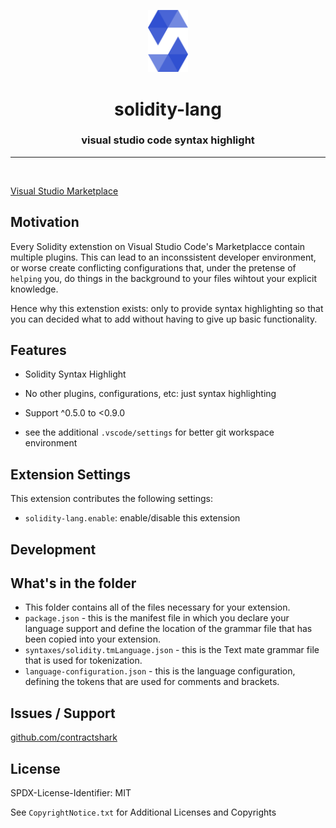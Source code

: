 
<p align="center">
<img src='assets/icon.png' width=64>
	<h1 align="center">solidity-lang</h1>
 <h3 align="center"> visual studio code syntax highlight </h3>
 <p align="center">
<align="center">

-------------
<br>


[Visual Studio Marketplace](https://marketplace.visualstudio.com/items?itemName=ContractShark.solidity-lang)


## Motivation

Every Solidity extenstion on Visual Studio Code's Marketplacce contain multiple plugins. This can lead
to an inconssistent developer environment, or worse create conflicting configurations that, under the 
pretense of `helping` you, do things in the background to your files wihtout your explicit knowledge. 

Hence why this extenstion exists: only to provide syntax highlighting so that you can decided what to add without
having to give up basic functionality.

## Features

- Solidity Syntax Highlight
- No other plugins, configurations, etc: just syntax highlighting

- Support ^0.5.0 to <0.9.0

- see the additional `.vscode/settings` for better git workspace environment


## Extension Settings

This extension contributes the following settings:

* `solidity-lang.enable`: enable/disable this extension


## Development

## What's in the folder

* This folder contains all of the files necessary for your extension.
* `package.json` - this is the manifest file in which you declare your language support and define the location of the grammar file that has been copied into your extension.
* `syntaxes/solidity.tmLanguage.json` - this is the Text mate grammar file that is used for tokenization.
* `language-configuration.json` - this is the language configuration, defining the tokens that are used for comments and brackets.


## Issues / Support

[github.com/contractshark](https://github.com/contractshark)


## License

SPDX-License-Identifier: MIT

See `CopyrightNotice.txt` for Additional Licenses and Copyrights
